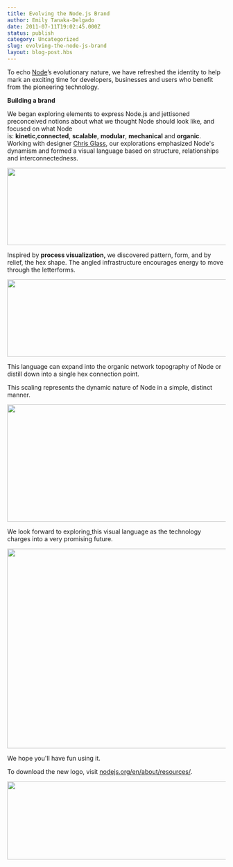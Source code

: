 ```yaml
---
title: Evolving the Node.js Brand
author: Emily Tanaka-Delgado
date: 2011-07-11T19:02:45.000Z
status: publish
category: Uncategorized
slug: evolving-the-node-js-brand
layout: blog-post.hbs
---
```


To echo <a href="https://nodejs.org/">Node</a>’s evolutionary nature, we have refreshed the identity to help mark an exciting time for developers, businesses and users who benefit from the pioneering technology.

<strong>Building a brand</strong>

We began exploring elements to express Node.js and jettisoned preconceived notions about what we thought Node should look like, and focused on what Node is: <strong>kinetic</strong>,<ins cite="mailto:EMILY%20TANAKA-DELGADO" datetime="2011-07-09T18:32"></ins><strong>connected</strong>, <strong>scalable</strong>, <strong>modular</strong>, <strong>mechanical</strong> and <strong>organic</strong>. Working with designer <a href="http://www.chrisglass.com">Chris Glass</a>, our explorations emphasized Node's dynamism and formed a visual language based on structure, relationships and interconnectedness.

<img class="alignnone size-full wp-image-184" title="grid" src="https://nodeblog.files.wordpress.com/2011/07/grid.png" alt="" width="520" height="178" />

Inspired by <strong>process visualization, </strong>we discovered pattern, form, and by relief, the hex shape. The angled infrastructure encourages energy to move through the letterforms.

<img class="alignnone size-full wp-image-185" title="nodejs" src="https://nodeblog.files.wordpress.com/2011/07/nodejs.png" alt="" width="520" height="178" />

This language can expand into the organic network topography of Node or distill down into a single hex connection point.

This scaling represents the dynamic nature of Node in a simple, distinct manner.

<img title="Node.js network" src="https://joyeur.files.wordpress.com/2011/07/network.png" alt="" width="560" height="270" />

We look forward to exploring<ins cite="mailto:EMILY%20TANAKA-DELGADO" datetime="2011-07-09T18:30"> </ins>this visual language as the technology charges into a very promising future.

<img title="Node.js nebula" src="https://joyeur.files.wordpress.com/2011/07/node.png" alt="" width="560" height="460" />

We hope you'll have fun using it.

To download the new logo, visit <a href="https://nodejs.org/en/about/resources/">nodejs.org/en/about/resources/</a>.

<ins cite="mailto:EMILY%20TANAKA-DELGADO" datetime="2011-07-09T18:32"><img title="Tri-color Node" src="https://joyeur.files.wordpress.com/2011/07/tri-color-node.png" alt="" width="560" height="180" /></ins>
